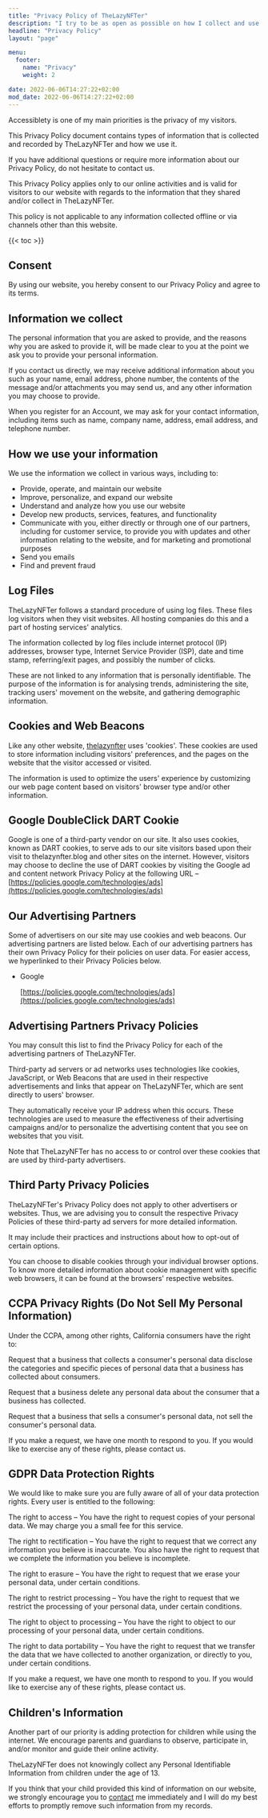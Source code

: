 ```yaml
---
title: "Privacy Policy of TheLazyNFTer"
description: "I try to be as open as possible on how I collect and use online data. This privacy policy show's in detail what is collected and how I tend to use it."
headline: "Privacy Policy"
layout: "page"

menu:
  footer:
    name: "Privacy"
    weight: 2

date: 2022-06-06T14:27:22+02:00
mod_date: 2022-06-06T14:27:22+02:00
---
```

Accessiblety is one of my main priorities is the privacy of my visitors.

This Privacy Policy document contains types of information that is collected and recorded by TheLazyNFTer and how we use it.

If you have additional questions or require more information about our Privacy Policy, do not hesitate to contact us.

This Privacy Policy applies only to our online activities and is valid for visitors to our website with regards to the information that they shared and/or collect in TheLazyNFTer.

This policy is not applicable to any information collected offline or via channels other than this website.

{{< toc >}}

## Consent

By using our website, you hereby consent to our Privacy Policy and agree to its terms.

## Information we collect

The personal information that you are asked to provide, and the reasons why you are asked to provide it, will be made clear to you at the point we ask you to provide your personal information.

If you contact us directly, we may receive additional information about you such as your name, email address, phone number, the contents of the message and/or attachments you may send us, and any other information you may choose to provide.

When you register for an Account, we may ask for your contact information, including items such as name, company name, address, email address, and telephone number.

## How we use your information

We use the information we collect in various ways, including to:

*   Provide, operate, and maintain our website
*   Improve, personalize, and expand our website
*   Understand and analyze how you use our website
*   Develop new products, services, features, and functionality
*   Communicate with you, either directly or through one of our partners, including for customer service, to provide you with updates and other information relating to the website, and for marketing and promotional purposes
*   Send you emails
*   Find and prevent fraud

## Log Files

TheLazyNFTer follows a standard procedure of using log files. These files log visitors when they visit websites. All hosting companies do this and a part of hosting services' analytics.

The information collected by log files include internet protocol (IP) addresses, browser type, Internet Service Provider (ISP), date and time stamp, referring/exit pages, and possibly the number of clicks.

These are not linked to any information that is personally identifiable. The purpose of the information is for analysing trends, administering the site, tracking users' movement on the website, and gathering demographic information.

## Cookies and Web Beacons

Like any other website, [thelazynfter](/) uses 'cookies'. These cookies are used to store information including visitors' preferences, and the pages on the website that the visitor accessed or visited.

The information is used to optimize the users' experience by customizing our web page content based on visitors' browser type and/or other information.

## Google DoubleClick DART Cookie

Google is one of a third-party vendor on our site. It also uses cookies, known as DART cookies, to serve ads to our site visitors based upon their visit to thelazynfter.blog and other sites on the internet. However, visitors may choose to decline the use of DART cookies by visiting the Google ad and content network Privacy Policy at the following URL – [https://policies.google.com/technologies/ads](https://policies.google.com/technologies/ads)

## Our Advertising Partners

Some of advertisers on our site may use cookies and web beacons. Our advertising partners are listed below. Each of our advertising partners has their own Privacy Policy for their policies on user data. For easier access, we hyperlinked to their Privacy Policies below.

*   Google

    [https://policies.google.com/technologies/ads](https://policies.google.com/technologies/ads)

## Advertising Partners Privacy Policies

You may consult this list to find the Privacy Policy for each of the advertising partners of TheLazyNFTer.

Third-party ad servers or ad networks uses technologies like cookies, JavaScript, or Web Beacons that are used in their respective advertisements and links that appear on TheLazyNFTer, which are sent directly to users' browser.

They automatically receive your IP address when this occurs. These technologies are used to measure the effectiveness of their advertising campaigns and/or to personalize the advertising content that you see on websites that you visit.

Note that TheLazyNFTer has no access to or control over these cookies that are used by third-party advertisers.

## Third Party Privacy Policies

TheLazyNFTer's Privacy Policy does not apply to other advertisers or websites. Thus, we are advising you to consult the respective Privacy Policies of these third-party ad servers for more detailed information.

It may include their practices and instructions about how to opt-out of certain options.

You can choose to disable cookies through your individual browser options. To know more detailed information about cookie management with specific web browsers, it can be found at the browsers' respective websites.

## CCPA Privacy Rights (Do Not Sell My Personal Information)

Under the CCPA, among other rights, California consumers have the right to:

Request that a business that collects a consumer's personal data disclose the categories and specific pieces of personal data that a business has collected about consumers.

Request that a business delete any personal data about the consumer that a business has collected.

Request that a business that sells a consumer's personal data, not sell the consumer's personal data.

If you make a request, we have one month to respond to you. If you would like to exercise any of these rights, please contact us.

## GDPR Data Protection Rights

We would like to make sure you are fully aware of all of your data protection rights. Every user is entitled to the following:

The right to access – You have the right to request copies of your personal data. We may charge you a small fee for this service.

The right to rectification – You have the right to request that we correct any information you believe is inaccurate. You also have the right to request that we complete the information you believe is incomplete.

The right to erasure – You have the right to request that we erase your personal data, under certain conditions.

The right to restrict processing – You have the right to request that we restrict the processing of your personal data, under certain conditions.

The right to object to processing – You have the right to object to our processing of your personal data, under certain conditions.

The right to data portability – You have the right to request that we transfer the data that we have collected to another organization, or directly to you, under certain conditions.

If you make a request, we have one month to respond to you. If you would like to exercise any of these rights, please contact us.

## Children's Information

Another part of our priority is adding protection for children while using the internet. We encourage parents and guardians to observe, participate in, and/or monitor and guide their online activity.

TheLazyNFTer does not knowingly collect any Personal Identifiable Information from children under the age of 13\.

If you think that your child provided this kind of information on our website, we strongly encourage you to [contact](/contact/) me immediately and I will do my best efforts to promptly remove such information from my records.
